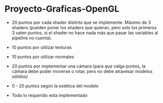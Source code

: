 # Proyecto-Graficas-OpenGL


* 20 puntos por cada shader distinto que se implemente. Máximo de 3 shaders (pueden poner los shaders que quieran, pero solo los primeros 3 valen puntos, si el shader no hace nada más que pasar las variables al pipeline no cuenta).
* 10 puntos por utilizar texturas
* 10 puntos por utilizar normales
* 20 puntos por implementar una cámara (para que valga puntos, la cámara debe poder moverse o rotar, pero no debe atravesar modelos sólidos)
* 0 - 20 puntos según la estética del modelo


* Todo lo requerido esta implementado

